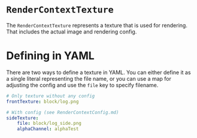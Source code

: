 # `RenderContextTexture`
The `RenderContextTexture` represents a texture that is used for rendering. That includes the actual image and rendering config.

# Defining in YAML
There are two ways to define a texture in YAML. You can either define it as a single literal representing the file name, or you can use a map for adjusting the config and use the `file` key to specify filename.

```YAML
# Only texture without any config
frontTexture: block/log.png

# With config (see RenderContextConfig.md)
sideTexture:
	file: block/log_side.png
	alphaChannel: alphaTest
```